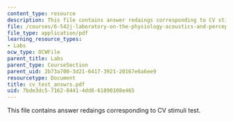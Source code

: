 ```yaml
---
content_type: resource
description: This file contains answer redaings corresponding to CV stimuli test.
file: /courses/6-542j-laboratory-on-the-physiology-acoustics-and-perception-of-speech-fall-2005/7bde3dc5716284414dd861890108e465_cv_test_answrs.pdf
file_type: application/pdf
learning_resource_types:
- Labs
ocw_type: OCWFile
parent_title: Labs
parent_type: CourseSection
parent_uid: 2b73a700-3d21-6417-3921-20167e6a6ee9
resourcetype: Document
title: cv_test_answrs.pdf
uid: 7bde3dc5-7162-8441-4dd8-61890108e465
---
```

This file contains answer redaings corresponding to CV stimuli test.


